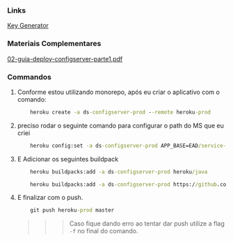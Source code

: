 ### Links

[Key Generator](https://www.allkeysgenerator.com/Random/Security-Encryption-Key-Generator.aspx)

### Materiais Complementares

[02-guia-deploy-configserver-parte1.pdf](./02-guia-deploy-configserver-parte1.pdf)

### Commandos

1. Conforme estou utilizando monorepo, após eu criar o aplicativo com o comando:
    ```cmd
        heroku create -a ds-configserver-prod --remote heroku-prod
    ```
2. preciso rodar o seguinte comando para configurar o path do MS que eu criei
    ```cmd
        heroku config:set -a ds-configserver-prod APP_BASE=EAD/service-registry
    ```
3. E Adicionar os seguintes buildpack
    ```cmd
        heroku buildpacks:add -a ds-configserver-prod heroku/java
    ```
    ```cmd
        heroku buildpacks:add -a ds-configserver-prod https://github.com/lstoll/heroku-buildpack-monorepo -i 1
    ```
4. E finalizar com o push.
    ```cmd
        git push heroku-prod master
    ```
    >>> Caso fique dando erro ao tentar dar push utilize a flag ```-f``` no final do comando.